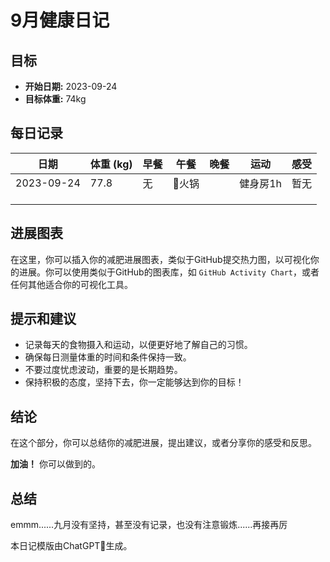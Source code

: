 # 9月健康日记

## 目标

- **开始日期:** 2023-09-24
- **目标体重:** 74kg

## 每日记录

| 日期       | 体重 (kg) | 早餐 | 午餐   | 晚餐 | 运动     | 感受 |
| ---------- | --------- | ---- | ------ | ---- | -------- | ---- |
| 2023-09-24 | 77.8      | 无   | 🐸火锅 |      | 健身房1h | 暂无 |
|            |           |      |        |      |          |      |
|            |           |      |        |      |          |      |
|            |           |      |        |      |          |      |

## 进展图表

在这里，你可以插入你的减肥进展图表，类似于GitHub提交热力图，以可视化你的进展。你可以使用类似于GitHub的图表库，如 `GitHub Activity Chart`，或者任何其他适合你的可视化工具。

## 提示和建议

- 记录每天的食物摄入和运动，以便更好地了解自己的习惯。
- 确保每日测量体重的时间和条件保持一致。
- 不要过度忧虑波动，重要的是长期趋势。
- 保持积极的态度，坚持下去，你一定能够达到你的目标！

## 结论

在这个部分，你可以总结你的减肥进展，提出建议，或者分享你的感受和反思。

**加油！** 你可以做到的。

## 总结

emmm......九月没有坚持，甚至没有记录，也没有注意锻炼......再接再厉

本日记模版由ChatGPT🤖️生成。
